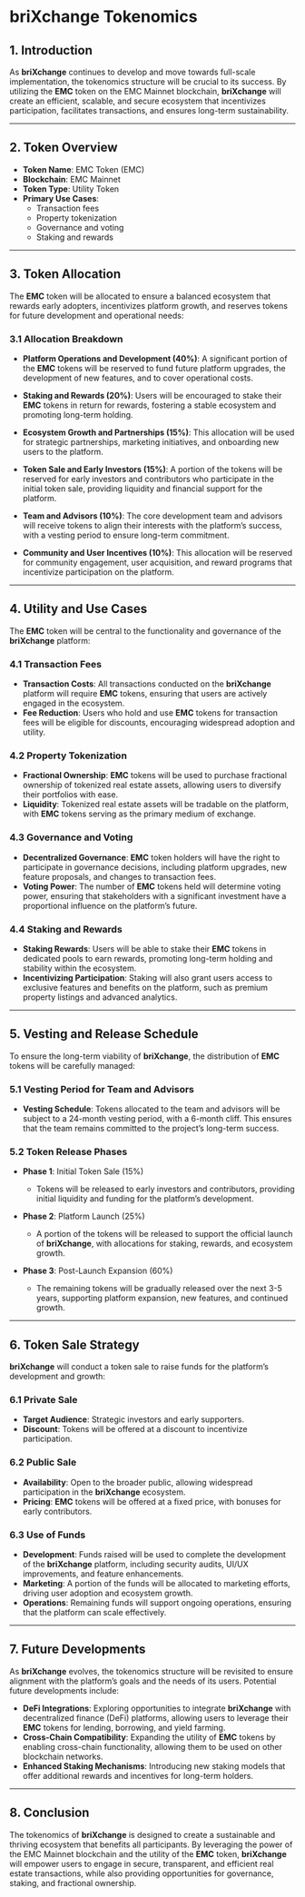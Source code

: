 # **briXchange Tokenomics**

## **1. Introduction**

As **briXchange** continues to develop and move towards full-scale implementation, the tokenomics structure will be crucial to its success. By utilizing the **EMC** token on the EMC Mainnet blockchain, **briXchange** will create an efficient, scalable, and secure ecosystem that incentivizes participation, facilitates transactions, and ensures long-term sustainability.

---

## **2. Token Overview**

- **Token Name**: EMC Token (EMC)
- **Blockchain**: EMC Mainnet
- **Token Type**: Utility Token
- **Primary Use Cases**:
  - Transaction fees
  - Property tokenization
  - Governance and voting
  - Staking and rewards

---

## **3. Token Allocation**

The **EMC** token will be allocated to ensure a balanced ecosystem that rewards early adopters, incentivizes platform growth, and reserves tokens for future development and operational needs:

### **3.1 Allocation Breakdown**

- **Platform Operations and Development (40%)**: A significant portion of the **EMC** tokens will be reserved to fund future platform upgrades, the development of new features, and to cover operational costs.
  
- **Staking and Rewards (20%)**: Users will be encouraged to stake their **EMC** tokens in return for rewards, fostering a stable ecosystem and promoting long-term holding.

- **Ecosystem Growth and Partnerships (15%)**: This allocation will be used for strategic partnerships, marketing initiatives, and onboarding new users to the platform.

- **Token Sale and Early Investors (15%)**: A portion of the tokens will be reserved for early investors and contributors who participate in the initial token sale, providing liquidity and financial support for the platform.

- **Team and Advisors (10%)**: The core development team and advisors will receive tokens to align their interests with the platform’s success, with a vesting period to ensure long-term commitment.

- **Community and User Incentives (10%)**: This allocation will be reserved for community engagement, user acquisition, and reward programs that incentivize participation on the platform.

---

## **4. Utility and Use Cases**

The **EMC** token will be central to the functionality and governance of the **briXchange** platform:

### **4.1 Transaction Fees**

- **Transaction Costs**: All transactions conducted on the **briXchange** platform will require **EMC** tokens, ensuring that users are actively engaged in the ecosystem.
- **Fee Reduction**: Users who hold and use **EMC** tokens for transaction fees will be eligible for discounts, encouraging widespread adoption and utility.

### **4.2 Property Tokenization**

- **Fractional Ownership**: **EMC** tokens will be used to purchase fractional ownership of tokenized real estate assets, allowing users to diversify their portfolios with ease.
- **Liquidity**: Tokenized real estate assets will be tradable on the platform, with **EMC** tokens serving as the primary medium of exchange.

### **4.3 Governance and Voting**

- **Decentralized Governance**: **EMC** token holders will have the right to participate in governance decisions, including platform upgrades, new feature proposals, and changes to transaction fees.
- **Voting Power**: The number of **EMC** tokens held will determine voting power, ensuring that stakeholders with a significant investment have a proportional influence on the platform’s future.

### **4.4 Staking and Rewards**

- **Staking Rewards**: Users will be able to stake their **EMC** tokens in dedicated pools to earn rewards, promoting long-term holding and stability within the ecosystem.
- **Incentivizing Participation**: Staking will also grant users access to exclusive features and benefits on the platform, such as premium property listings and advanced analytics.

---

## **5. Vesting and Release Schedule**

To ensure the long-term viability of **briXchange**, the distribution of **EMC** tokens will be carefully managed:

### **5.1 Vesting Period for Team and Advisors**

- **Vesting Schedule**: Tokens allocated to the team and advisors will be subject to a 24-month vesting period, with a 6-month cliff. This ensures that the team remains committed to the project’s long-term success.

### **5.2 Token Release Phases**

- **Phase 1**: Initial Token Sale (15%)
  - Tokens will be released to early investors and contributors, providing initial liquidity and funding for the platform’s development.
  
- **Phase 2**: Platform Launch (25%)
  - A portion of the tokens will be released to support the official launch of **briXchange**, with allocations for staking, rewards, and ecosystem growth.

- **Phase 3**: Post-Launch Expansion (60%)
  - The remaining tokens will be gradually released over the next 3-5 years, supporting platform expansion, new features, and continued growth.

---

## **6. Token Sale Strategy**

**briXchange** will conduct a token sale to raise funds for the platform’s development and growth:

### **6.1 Private Sale**

- **Target Audience**: Strategic investors and early supporters.
- **Discount**: Tokens will be offered at a discount to incentivize participation.

### **6.2 Public Sale**

- **Availability**: Open to the broader public, allowing widespread participation in the **briXchange** ecosystem.
- **Pricing**: **EMC** tokens will be offered at a fixed price, with bonuses for early contributors.

### **6.3 Use of Funds**

- **Development**: Funds raised will be used to complete the development of the **briXchange** platform, including security audits, UI/UX improvements, and feature enhancements.
- **Marketing**: A portion of the funds will be allocated to marketing efforts, driving user adoption and ecosystem growth.
- **Operations**: Remaining funds will support ongoing operations, ensuring that the platform can scale effectively.

---

## **7. Future Developments**

As **briXchange** evolves, the tokenomics structure will be revisited to ensure alignment with the platform’s goals and the needs of its users. Potential future developments include:

- **DeFi Integrations**: Exploring opportunities to integrate **briXchange** with decentralized finance (DeFi) platforms, allowing users to leverage their **EMC** tokens for lending, borrowing, and yield farming.
- **Cross-Chain Compatibility**: Expanding the utility of **EMC** tokens by enabling cross-chain functionality, allowing them to be used on other blockchain networks.
- **Enhanced Staking Mechanisms**: Introducing new staking models that offer additional rewards and incentives for long-term holders.

---

## **8. Conclusion**

The tokenomics of **briXchange** is designed to create a sustainable and thriving ecosystem that benefits all participants. By leveraging the power of the EMC Mainnet blockchain and the utility of the **EMC** token, **briXchange** will empower users to engage in secure, transparent, and efficient real estate transactions, while also providing opportunities for governance, staking, and fractional ownership.


